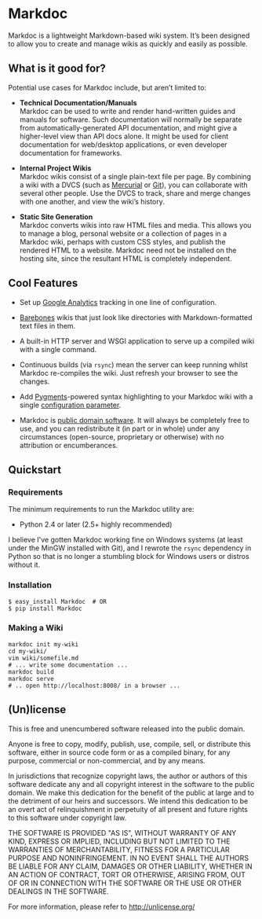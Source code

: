 # Markdoc

Markdoc is a lightweight Markdown-based wiki system. It’s been designed to allow
you to create and manage wikis as quickly and easily as possible.


## What is it good for?

Potential use cases for Markdoc include, but aren’t limited to:

*   **Technical Documentation/Manuals**  
    Markdoc can be used to write and render hand-written guides and manuals for
    software. Such documentation will normally be separate from
    automatically-generated API documentation, and might give a higher-level
    view than API docs alone. It might be used for client documentation for
    web/desktop applications, or even developer documentation for frameworks.

*   **Internal Project Wikis**  
    Markdoc wikis consist of a single plain-text file per page. By combining a
    wiki with a DVCS (such as [Mercurial][] or [Git][]), you can collaborate
    with several other people. Use the DVCS to track, share and merge changes
    with one another, and view the wiki’s history.
    
  [Mercurial]: http://mercurial.selenic.com/
  [Git]: http://git-scm.com/

*   **Static Site Generation**  
    Markdoc converts wikis into raw HTML files and media. This allows you to
    manage a blog, personal website or a collection of pages in a Markdoc wiki,
    perhaps with custom CSS styles, and publish the rendered HTML to a website.
    Markdoc need not be installed on the hosting site, since the resultant HTML
    is completely independent.


## Cool Features

*   Set up [Google Analytics][] tracking in one line of configuration.

*   [Barebones][] wikis that just look like directories with Markdown-formatted
    text files in them.

*   A built-in HTTP server and WSGI application to serve up a compiled wiki with
    a single command.

*   Continuous builds (via `rsync`) mean the server can keep running whilst
    Markdoc re-compiles the wiki. Just refresh your browser to see the changes.

*   Add [Pygments][]-powered syntax highlighting to your Markdoc wiki with a
    single [configuration parameter][syntax-highlighting].

*   Markdoc is [public domain software][licensing]. It will always be completely
    free to use, and you can redistribute it (in part or in whole) under any
    circumstances (open-source, proprietary or otherwise) with no attribution or
    encumberances.

[google analytics]: http://markdoc.org/ref/configuration#metadata
[barebones]: http://markdoc.org/tips/barebones
[pygments]: http://pygments.org/
[syntax-highlighting]: http://markdoc.org/tips/syntax-highlighting
[licensing]: http://markdoc.org/about#license


## Quickstart

### Requirements

The minimum requirements to run the Markdoc utility are:

  * Python 2.4 or later (2.5+ highly recommended)

I believe I've gotten Markdoc working fine on Windows systems (at least under the MinGW installed with Git), and
I rewrote the `rsync` dependency in Python so that is no longer a stumbling block for Windows users or distros without it.


### Installation

    $ easy_install Markdoc  # OR
    $ pip install Markdoc


### Making a Wiki

    markdoc init my-wiki
    cd my-wiki/
    vim wiki/somefile.md
    # ... write some documentation ...
    markdoc build
    markdoc serve
    # .. open http://localhost:8008/ in a browser ...


## (Un)license

This is free and unencumbered software released into the public domain.

Anyone is free to copy, modify, publish, use, compile, sell, or
distribute this software, either in source code form or as a compiled
binary, for any purpose, commercial or non-commercial, and by any
means.

In jurisdictions that recognize copyright laws, the author or authors
of this software dedicate any and all copyright interest in the
software to the public domain. We make this dedication for the benefit
of the public at large and to the detriment of our heirs and
successors. We intend this dedication to be an overt act of
relinquishment in perpetuity of all present and future rights to this
software under copyright law.

THE SOFTWARE IS PROVIDED "AS IS", WITHOUT WARRANTY OF ANY KIND,
EXPRESS OR IMPLIED, INCLUDING BUT NOT LIMITED TO THE WARRANTIES OF
MERCHANTABILITY, FITNESS FOR A PARTICULAR PURPOSE AND NONINFRINGEMENT.
IN NO EVENT SHALL THE AUTHORS BE LIABLE FOR ANY CLAIM, DAMAGES OR
OTHER LIABILITY, WHETHER IN AN ACTION OF CONTRACT, TORT OR OTHERWISE,
ARISING FROM, OUT OF OR IN CONNECTION WITH THE SOFTWARE OR THE USE OR
OTHER DEALINGS IN THE SOFTWARE.

For more information, please refer to <http://unlicense.org/>
